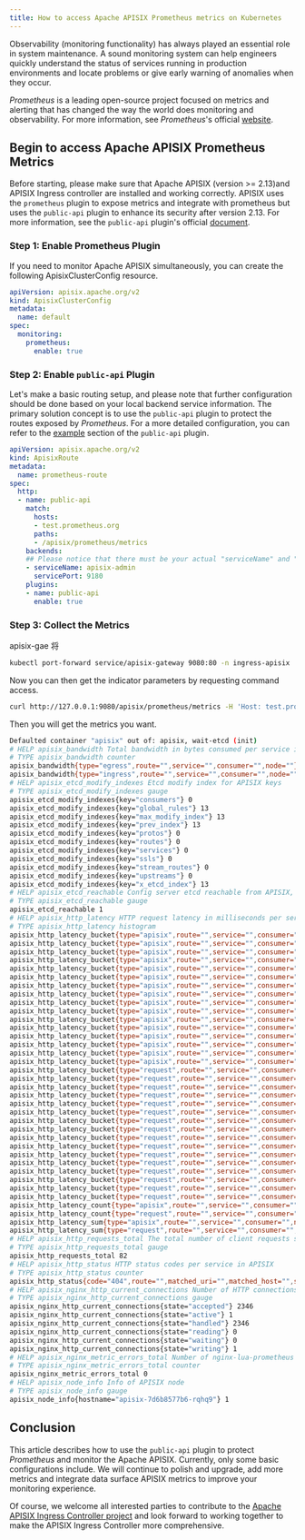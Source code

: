 ```yaml
---
title: How to access Apache APISIX Prometheus metrics on Kubernetes
---
```


<!--
#
# Licensed to the Apache Software Foundation (ASF) under one or more
# contributor license agreements.  See the NOTICE file distributed with
# this work for additional information regarding copyright ownership.
# The ASF licenses this file to You under the Apache License, Version 2.0
# (the "License"); you may not use this file except in compliance with
# the License.  You may obtain a copy of the License at
#
#     http://www.apache.org/licenses/LICENSE-2.0
#
# Unless required by applicable law or agreed to in writing, software
# distributed under the License is distributed on an "AS IS" BASIS,
# WITHOUT WARRANTIES OR CONDITIONS OF ANY KIND, either express or implied.
# See the License for the specific language governing permissions and
# limitations under the License.
#
-->

Observability (monitoring functionality) has always played an essential role in system maintenance. A sound monitoring system can help engineers quickly understand the status of services running in production environments and locate problems or give early warning of anomalies when they occur.

*Prometheus* is a leading open-source project focused on metrics and alerting that has changed the way the world does monitoring and observability. For more information, see *Prometheus*'s official [website](https://prometheus.io/).

## Begin to access Apache APISIX Prometheus Metrics

Before starting, please make sure that Apache APISIX (version >= 2.13)and APISIX Ingress controller are installed and working correctly. APISIX uses the `prometheus` plugin to expose metrics and integrate with prometheus but uses the `public-api` plugin to enhance its security after version 2.13. For more information, see the `public-api` plugin's official [document](https://apisix.apache.org/docs/apisix/plugins/public-api/).

### Step 1: Enable Prometheus Plugin

If you need to monitor Apache APISIX simultaneously, you can create the following ApisixClusterConfig resource.

```yaml
apiVersion: apisix.apache.org/v2
kind: ApisixClusterConfig
metadata:
  name: default
spec:
  monitoring:
    prometheus:
      enable: true
```

### Step 2: Enable `public-api` Plugin

Let's make a basic routing setup, and please note that further configuration should be done based on your local backend service information. The primary solution concept is to use the `public-api` plugin to protect the routes exposed by *Prometheus*. For a more detailed configuration, you can refer to the [example](https://apisix.apache.org/docs/apisix/plugins/public-api/#example) section of the `public-api` plugin.

```yaml
apiVersion: apisix.apache.org/v2
kind: ApisixRoute
metadata:
  name: prometheus-route
spec:
  http:
  - name: public-api
    match:
      hosts:
      - test.prometheus.org
      paths:
      - /apisix/prometheus/metrics
    backends:
    ## Please notice that there must be your actual "serviceName" and "servicePort"
    - serviceName: apisix-admin
      servicePort: 9180
    plugins:
    - name: public-api
      enable: true
```

### Step 3: Collect the Metrics


apisix-gae 将

```sh
kubectl port-forward service/apisix-gateway 9080:80 -n ingress-apisix
```

Now you can then get the indicator parameters by requesting command access.

```sh
curl http://127.0.0.1:9080/apisix/prometheus/metrics -H 'Host: test.prometheus.org'
```

Then you will get the metrics you want.

```bash
Defaulted container "apisix" out of: apisix, wait-etcd (init)
# HELP apisix_bandwidth Total bandwidth in bytes consumed per service in APISIX
# TYPE apisix_bandwidth counter
apisix_bandwidth{type="egress",route="",service="",consumer="",node=""} 1130
apisix_bandwidth{type="ingress",route="",service="",consumer="",node=""} 517
# HELP apisix_etcd_modify_indexes Etcd modify index for APISIX keys
# TYPE apisix_etcd_modify_indexes gauge
apisix_etcd_modify_indexes{key="consumers"} 0
apisix_etcd_modify_indexes{key="global_rules"} 13
apisix_etcd_modify_indexes{key="max_modify_index"} 13
apisix_etcd_modify_indexes{key="prev_index"} 13
apisix_etcd_modify_indexes{key="protos"} 0
apisix_etcd_modify_indexes{key="routes"} 0
apisix_etcd_modify_indexes{key="services"} 0
apisix_etcd_modify_indexes{key="ssls"} 0
apisix_etcd_modify_indexes{key="stream_routes"} 0
apisix_etcd_modify_indexes{key="upstreams"} 0
apisix_etcd_modify_indexes{key="x_etcd_index"} 13
# HELP apisix_etcd_reachable Config server etcd reachable from APISIX, 0 is unreachable
# TYPE apisix_etcd_reachable gauge
apisix_etcd_reachable 1
# HELP apisix_http_latency HTTP request latency in milliseconds per service in APISIX
# TYPE apisix_http_latency histogram
apisix_http_latency_bucket{type="apisix",route="",service="",consumer="",node="",le="1"} 5
apisix_http_latency_bucket{type="apisix",route="",service="",consumer="",node="",le="2"} 5
apisix_http_latency_bucket{type="apisix",route="",service="",consumer="",node="",le="5"} 5
apisix_http_latency_bucket{type="apisix",route="",service="",consumer="",node="",le="10"} 5
apisix_http_latency_bucket{type="apisix",route="",service="",consumer="",node="",le="20"} 5
apisix_http_latency_bucket{type="apisix",route="",service="",consumer="",node="",le="50"} 5
apisix_http_latency_bucket{type="apisix",route="",service="",consumer="",node="",le="100"} 5
apisix_http_latency_bucket{type="apisix",route="",service="",consumer="",node="",le="200"} 5
apisix_http_latency_bucket{type="apisix",route="",service="",consumer="",node="",le="500"} 5
apisix_http_latency_bucket{type="apisix",route="",service="",consumer="",node="",le="1000"} 5
apisix_http_latency_bucket{type="apisix",route="",service="",consumer="",node="",le="2000"} 5
apisix_http_latency_bucket{type="apisix",route="",service="",consumer="",node="",le="5000"} 5
apisix_http_latency_bucket{type="apisix",route="",service="",consumer="",node="",le="10000"} 5
apisix_http_latency_bucket{type="apisix",route="",service="",consumer="",node="",le="30000"} 5
apisix_http_latency_bucket{type="apisix",route="",service="",consumer="",node="",le="60000"} 5
apisix_http_latency_bucket{type="apisix",route="",service="",consumer="",node="",le="+Inf"} 5
apisix_http_latency_bucket{type="request",route="",service="",consumer="",node="",le="1"} 5
apisix_http_latency_bucket{type="request",route="",service="",consumer="",node="",le="2"} 5
apisix_http_latency_bucket{type="request",route="",service="",consumer="",node="",le="5"} 5
apisix_http_latency_bucket{type="request",route="",service="",consumer="",node="",le="10"} 5
apisix_http_latency_bucket{type="request",route="",service="",consumer="",node="",le="20"} 5
apisix_http_latency_bucket{type="request",route="",service="",consumer="",node="",le="50"} 5
apisix_http_latency_bucket{type="request",route="",service="",consumer="",node="",le="100"} 5
apisix_http_latency_bucket{type="request",route="",service="",consumer="",node="",le="200"} 5
apisix_http_latency_bucket{type="request",route="",service="",consumer="",node="",le="500"} 5
apisix_http_latency_bucket{type="request",route="",service="",consumer="",node="",le="1000"} 5
apisix_http_latency_bucket{type="request",route="",service="",consumer="",node="",le="2000"} 5
apisix_http_latency_bucket{type="request",route="",service="",consumer="",node="",le="5000"} 5
apisix_http_latency_bucket{type="request",route="",service="",consumer="",node="",le="10000"} 5
apisix_http_latency_bucket{type="request",route="",service="",consumer="",node="",le="30000"} 5
apisix_http_latency_bucket{type="request",route="",service="",consumer="",node="",le="60000"} 5
apisix_http_latency_bucket{type="request",route="",service="",consumer="",node="",le="+Inf"} 5
apisix_http_latency_count{type="apisix",route="",service="",consumer="",node=""} 5
apisix_http_latency_count{type="request",route="",service="",consumer="",node=""} 5
apisix_http_latency_sum{type="apisix",route="",service="",consumer="",node=""} 0
apisix_http_latency_sum{type="request",route="",service="",consumer="",node=""} 0
# HELP apisix_http_requests_total The total number of client requests since APISIX started
# TYPE apisix_http_requests_total gauge
apisix_http_requests_total 82
# HELP apisix_http_status HTTP status codes per service in APISIX
# TYPE apisix_http_status counter
apisix_http_status{code="404",route="",matched_uri="",matched_host="",service="",consumer="",node=""} 5
# HELP apisix_nginx_http_current_connections Number of HTTP connections
# TYPE apisix_nginx_http_current_connections gauge
apisix_nginx_http_current_connections{state="accepted"} 2346
apisix_nginx_http_current_connections{state="active"} 1
apisix_nginx_http_current_connections{state="handled"} 2346
apisix_nginx_http_current_connections{state="reading"} 0
apisix_nginx_http_current_connections{state="waiting"} 0
apisix_nginx_http_current_connections{state="writing"} 1
# HELP apisix_nginx_metric_errors_total Number of nginx-lua-prometheus errors
# TYPE apisix_nginx_metric_errors_total counter
apisix_nginx_metric_errors_total 0
# HELP apisix_node_info Info of APISIX node
# TYPE apisix_node_info gauge
apisix_node_info{hostname="apisix-7d6b8577b6-rqhq9"} 1
```

## Conclusion

This article describes how to use the `public-api` plugin to protect *Prometheus* and monitor the Apache APISIX. Currently, only some basic configurations include. We will continue to polish and upgrade, add more metrics and integrate data surface APISIX metrics to improve your monitoring experience.

Of course, we welcome all interested parties to contribute to the [Apache APISIX Ingress Controller project](https://github.com/apache/apisix-ingress-controller) and look forward to working together to make the APISIX Ingress Controller more comprehensive.
